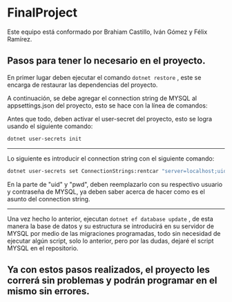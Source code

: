 # FinalProject
Este equipo está conformado por Brahiam Castillo, Iván Gómez y Félix Ramírez.

## Pasos para tener lo necesario en el proyecto.
En primer lugar deben ejecutar el comando `dotnet restore` , este se encarga de restaurar las dependencias del proyecto.

A continuación, se debe agregar el connection string de MYSQL al appsettings.json del proyecto, esto se hace con la línea de comandos:

Antes que todo, deben activar el user-secret del proyecto, esto se logra usando el siguiente comando:

```bash
dotnet user-secrets init
```
<hr>

Lo siguiente es introducir el connection string con el siguiente comando:

```bash
dotnet user-secrets set ConnectionStrings:rentcar "server=localhost;uid=root;pwd=tupassword;database=rentcar"
```
En la parte de "uid" y "pwd", deben reemplazarlo con su respectivo usuario y contraseña de MYSQL, ya deben saber acerca de hacer como es el asunto del connection string.

<hr>

Una vez hecho lo anterior, ejecutan `dotnet ef database update` , de esta manera la base de datos y su estructura se introducirá en su servidor de MYSQL por medio de las migraciones programadas, todo sin necesidad de ejecutar algún script, solo lo anterior, pero por las dudas, dejaré el script MYSQL en el repositorio.

## Ya con estos pasos realizados, el proyecto les correrá sin problemas y podrán programar en el mismo sin errores.
